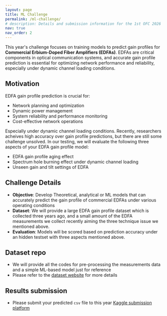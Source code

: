 ```yaml
---
layout: page
title: ML Challenge
permalink: /ml-challenge/
# description: Details and submission information for the 1st OFC 2026 ML Challenge.
nav: true
nav_order: 2
---
```


This year's challenge focuses on training models to predict gain profiles for **Commercial Erbium-Doped Fiber Amplifiers (EDFAs)**. EDFAs are critical components in optical communication systems, and accurate gain profile prediction is essential for optimizing network performance and reliability, especially under dynamic channel loading conditions.

## Motivation

EDFA gain profile prediction is crucial for:

- Network planning and optimization
- Dynamic power management
- System reliability and performance monitoring
- Cost-effective network operations

Especially under dynamic channel loading conditions. Recently, researchers acheives high accuracy over gain profile predictions, but there are still some challenge unsolved. In our testing, we will evaluate the following three aspects of your EDFA gain profile model:

- EDFA gain profile aging effect
- Spectrum hole burning effect under dynamic channel loading
- Unseen gain and tilt settings of EDFA

## Challenge Details

- **Objective**: Develop Theoretical, analytical or ML models that can accurately predict the gain profile of commercial EDFAs under various operating conditions
- **Dataset**: We will provide a large EDFA gain profile dataset which is collected three years ago, and a small amount of the EDFA measurements we collect recently aiming the three technique issue we mentioned above.
- **Evaluation**: Models will be scored based on prediction accuracy under an hidden testset with three aspects mentioned above.

## Dataset repo

- We will provide all the codes for pre-processing the measurements data and a simple ML-based model just for reference
- Please refer to the [dataset website](https://github.com/ofc-ml-challenge/ofc-ml-challenge-test) for more details

## Results submission 

- Please submit your predicted `csv` file to this year [Kaggle submission platform](https://www.kaggle.com/t/6b41bccbf1a04782b7b3f4bc3f21041b)
